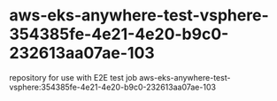 # aws-eks-anywhere-test-vsphere-354385fe-4e21-4e20-b9c0-232613aa07ae-103
repository for use with E2E test job aws-eks-anywhere-test-vsphere:354385fe-4e21-4e20-b9c0-232613aa07ae-103

